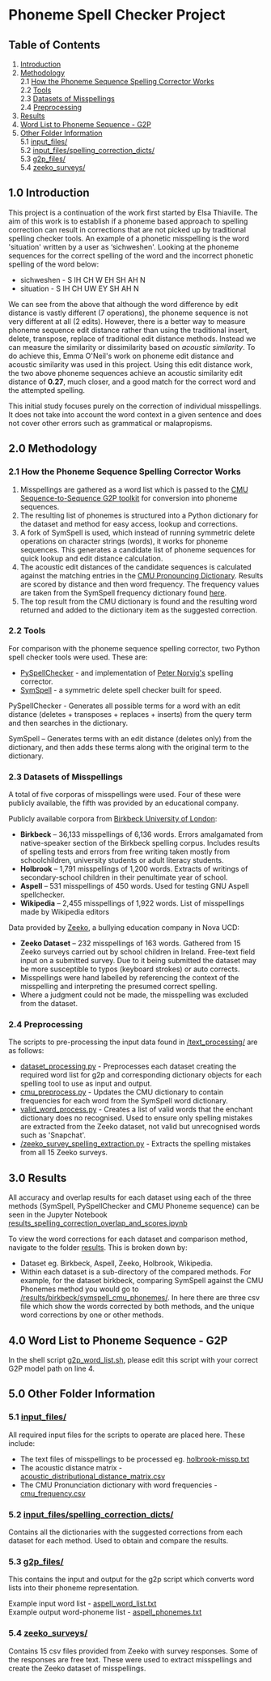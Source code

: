 # Phoneme Spell Checker Project

## Table of Contents

1. [Introduction](#introduction) <br/>
2. [Methodology](#methodology) <br/>
    2.1 [How the Phoneme Sequence Spelling Corrector Works](#how_works) <br/>
    2.2 [Tools](#tools) <br/>
    2.3 [Datasets of Misspellings](#misspellings) <br/>
    2.4 [Preprocessing](#preprocessing) <br/>
3. [Results](#results) <br/>
4. [Word List to Phoneme Sequence - G2P](#g2p_update) <br/>
5. [Other Folder Information](#other_folders) <br/>
    5.1 [input_files/](#input_files) <br/>
    5.2 [input_files/spelling_correction_dicts/](#spell_dicts) <br/>
    5.3 [g2p_files/](#g2p_files) <br/>
    5.4 [zeeko_surveys/](#zeeko_surveys) <br/>


## 1.0 Introduction <a name="introduction"></a>

This project is a continuation of the work first started by Elsa Thiaville. The aim of this work is to establish if a phoneme based approach to spelling correction can result in corrections that are not picked up by traditional spelling checker tools. An example of a phonetic misspelling is the word 'situation' written by a user as ‘sichweshen'.
Looking at the phoneme sequences for the correct spelling of the word and the incorrect phonetic spelling of the word below:

* sichweshen - S IH CH W EH SH AH N
* situation - S IH CH UW EY SH AH N

We can see from the above that although the word difference by edit distance is vastly different (7 operations), the phoneme sequence is not very different at all (2 edits). However, there is a better way to measure phoneme sequence edit distance rather than using the traditional insert, delete, transpose, replace of traditional edit distance methods. Instead we can measure the similarity or dissimilarity based on *acoustic similarity*. To do achieve this, Emma O'Neil's work on phoneme edit distance and acoustic similarity was used in this project. Using this edit distance work, the two above phoneme sequences achieve an acoustic similarity edit distance of **0.27**, much closer, and a good match for the correct word and the attempted spelling.

This initial study focuses purely on the correction of individual misspellings. It does not take into account the word context in a given sentence and does not cover other errors such as grammatical or malapropisms. 

## 2.0 Methodology <a name="methodology"><a/>

### 2.1 How the Phoneme Sequence Spelling Corrector Works <a name="how_works"><a/>

1. Misspellings are gathered as a word list which is passed to the [CMU Sequence-to-Sequence G2P toolkit](https://github.com/cmusphinx/g2p-seq2seq) for conversion into phoneme sequences.
2. The resulting list of phonemes is structured into a Python dictionary for the dataset and method for easy access, lookup and corrections. 
3. A fork of SymSpell is used, which instead of running symmetric delete operations on character strings (words), it works for phoneme sequences. This generates a candidate list of phoneme sequences for quick lookup and edit distance calculation.
4. The acoustic edit distances of the candidate sequences is calculated against the matching entries in the [CMU Pronouncing Dictionary](http://www.speech.cs.cmu.edu/cgi-bin/cmudict). Results are scored by distance and then word frequency. The frequency values are taken from the SymSpell frequency dictionary found [here](https://raw.githubusercontent.com/wolfgarbe/SymSpell/master/SymSpell.FrequencyDictionary/en-80k.txt).
5. The top result from the CMU dictionary is found and the resulting word returned and added to the dictionary item as the suggested correction.
 

### 2.2 Tools <a name="tools"><a/>

For comparison with the phoneme sequence spelling corrector, two Python spell checker tools were used. These are:

* [PySpellChecker](https://pypi.org/project/pyspellchecker/) - and implementation of [Peter Norvig's](https://norvig.com/spell-correct.html) spelling corrector.
* [SymSpell](https://github.com/wolfgarbe/SymSpell) - a symmetric delete spell checker built for speed.

PySpellChecker - Generates all possible terms for a word with an edit distance (deletes + transposes + replaces + inserts) from the query term and then searches in the dictionary. 

SymSpell – Generates terms with an edit distance (deletes only) from the dictionary, and then adds these terms along with the original term to the dictionary.

### 2.3 Datasets of Misspellings <a name="misspellings"></a>

A total of five corporas of misspellings were used. Four of these were publicly available, the fifth was provided by an educational company.

Publicly available corpora from [Birkbeck University of London](https://www.dcs.bbk.ac.uk/~ROGER/corpora.html):

* **Birkbeck** – 36,133 misspellings of 6,136 words. Errors amalgamated from native-speaker section of the Birkbeck spelling corpus. Includes results of spelling tests and errors from free writing taken mostly from schoolchildren, university students or adult literacy students.
* **Holbrook** – 1,791 misspellings of 1,200 words. Extracts of writings of secondary-school children in their penultimate year of school.
* **Aspell** – 531 misspellings of 450 words. Used for testing GNU Aspell spellchecker.
* **Wikipedia** – 2,455 misspellings of 1,922 words. List of misspellings made by Wikipedia editors

Data provided by [Zeeko](https://zeeko.ie), a bullying education company in Nova UCD: 

* **Zeeko Dataset** – 232 misspellings of 163 words. Gathered from 15 Zeeko surveys carried out by school children in Ireland. Free-text field input on a submitted survey. Due to it being submitted the dataset may be more susceptible to typos (keyboard strokes) or auto corrects.
* Misspellings were hand labelled by referencing the context of the misspelling and interpreting the presumed correct spelling.
* Where a judgment could not be made, the misspelling was excluded from the dataset.

### 2.4 Preprocessing <a name="preprocessing"><a/>

The scripts to pre-processing the input data found in [/text_processing/](https://github.com/robertyoung2/nlp_phoneme_spelling/tree/master/text_processing) are as follows:

* [dataset_processing.py](https://github.com/robertyoung2/nlp_phoneme_spelling/blob/master/text_processing/dataset_processing.py) - Preprocesses each dataset creating the required word list for g2p and corresponding dictionary objects for each spelling tool to use as input and output.
* [cmu_preprocess.py](https://github.com/robertyoung2/nlp_phoneme_spelling/blob/master/text_processing/cmu_preprocess.py) - Updates the CMU dictionary to contain frequencies for each word from the SymSpell word dictionary.
* [valid_word_process.py](https://github.com/robertyoung2/nlp_phoneme_spelling/blob/master/text_processing/valid_word_process.py) - Creates a list of valid words that the enchant dictionary does no recognised. Used to ensure only spelling mistakes are extracted from the Zeeko dataset, not valid but unrecognised words such as 'Snapchat'.
* [/zeeko_survey_spelling_extraction.py](https://github.com/robertyoung2/nlp_phoneme_spelling/blob/master/text_processing/zeeko_survey_spelling_extraction.py) - Extracts the spelling mistakes from all 15 Zeeko surveys.

## 3.0 Results <a name="results"><a/>

All accuracy and overlap results for each dataset using each of the three methods (SymSpell, PySpellChecker and CMU Phoneme sequence) can be seen in the Jupyter Notebook [results_spelling_correction_overlap_and_scores.ipynb](https://github.com/robertyoung2/nlp_phoneme_spelling/blob/master/data_analysis/results_spelling_correction_overlap_and_scores.ipynb)

To view the word corrections for each dataset and comparison method, navigate to the folder [results](https://github.com/robertyoung2/nlp_phoneme_spelling/tree/master/data_analysis/results). This is broken down by:

* Dataset eg. Birkbeck, Aspell, Zeeko, Holbrook, Wikipedia.
* Within each dataset is a sub-directory of the compared methods. For example, for the dataset birkbeck, comparing SymSpell against the CMU Phonemes method you would go to [/results/birkbeck/symspell_cmu_phonemes/](https://github.com/robertyoung2/nlp_phoneme_spelling/tree/master/data_analysis/results/birkbeck/symspell_cmu_phonemes). In here there are three csv file which show the words corrected by both methods, and the unique word corrections by one or other methods.

## 4.0 Word List to Phoneme Sequence - G2P <a name="g2p_update"><a/>

In the shell script [g2p_word_list.sh](https://github.com/robertyoung2/nlp_phoneme_spelling/blob/master/shell_scripts/g2p_word_list.sh), please edit this script with your correct G2P model path on line 4.

## 5.0 Other Folder Information <a name="other_folders"><a/>

### 5.1 [input_files/](https://github.com/robertyoung2/nlp_phoneme_spelling/tree/master/input_files) <a name="input_files"><a/>

All required input files for the scripts to operate are placed here. These include:
* The text files of misspellings to be processed eg. [holbrook-missp.txt](https://github.com/robertyoung2/nlp_phoneme_spelling/blob/master/input_files/holbrook-missp.txt)
* The acoustic distance matrix - [acoustic_distributional_distance_matrix.csv](https://github.com/robertyoung2/nlp_phoneme_spelling/blob/master/input_files/acoustic_distributional_distance_matrix.csv)
* The CMU Pronunciation dictionary with word frequencies - [cmu_frequency.csv](https://github.com/robertyoung2/nlp_phoneme_spelling/blob/master/input_files/cmu_frequency.csv)

### 5.2 [input_files/spelling_correction_dicts/](https://github.com/robertyoung2/nlp_phoneme_spelling/tree/master/input_files/spelling_correction_dicts) <a name="spell_dicts"><a/>

Contains all the dictionaries with the suggested corrections from each dataset for each method. Used to obtain and compare the results. 

### 5.3 [g2p_files/](https://github.com/robertyoung2/nlp_phoneme_spelling/tree/master/g2p_files) <a name="g2p_files"><a/>

This contains the input and output for the g2p script which converts word lists into their phoneme representation.

Example input word list - [aspell_word_list.txt](https://github.com/robertyoung2/nlp_phoneme_spelling/blob/master/g2p_files/aspell_word_list.txt)<br/>
Example output word-phoneme list - [aspell_phonemes.txt](https://github.com/robertyoung2/nlp_phoneme_spelling/blob/master/g2p_files/aspell_phonemes.txt)

### 5.4 [zeeko_surveys/](https://github.com/robertyoung2/nlp_phoneme_spelling/tree/master/zeeko_surveys) <a name="zeeko_surveys"><a/>

Contains 15 csv files provided from Zeeko with survey responses. Some of the responses are free text. These were used to
extract misspellings and create the Zeeko dataset of misspellings. 